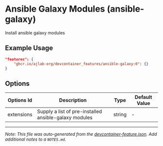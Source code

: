 
# Ansible Galaxy Modules (ansible-galaxy)

Install ansible galaxy modules

## Example Usage

```json
"features": {
    "ghcr.io/ajlab-org/devcontainer_features/ansible-galaxy:0": {}
}
```

## Options

| Options Id | Description | Type | Default Value |
|-----|-----|-----|-----|
| extensions | Supply a list of pre-installed ansible-galaxy modules | string | - |



---

_Note: This file was auto-generated from the [devcontainer-feature.json](https://github.com/ajlab-org/devcontainer_features/blob/main/src/ansible-galaxy/devcontainer-feature.json).  Add additional notes to a `NOTES.md`._
